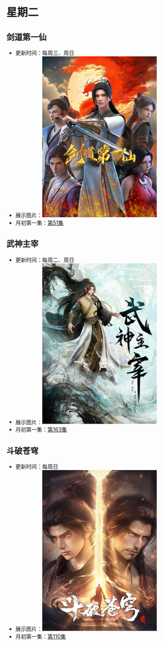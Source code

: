 # 星期二

## 剑道第一仙
+ 更新时间：每周三、周日
+ 展示图片：<img src="/Pic/jiandaodiyixian.jpg" alt="剑道第一仙" width="300" height=auto >
+ 月初第一集：[第51集](http://cqdb6.com/acg/74320/)

## 武神主宰
+ 更新时间：每周二、周日
+ 展示图片：<img src="/Pic/wushenzhuzai.png" alt="武神主宰" width="300" height=auto >
+ 月初第一集：[第163集](http://cqdb6.com/acg/53125/)

## 斗破苍穹
+ 更新时间：每周日
+ 展示图片：<img src="/Pic/doupocangqiong.jpg" alt="斗破苍穹" width="300" height=auto >
+ 月初第一集：[第110集](http://cqdb6.com/acg/57416/)
